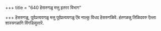+++
title = "640 हॆसरुगळु मत्तु इतरर विभाग"

+++
हॆसरुगळु, पूर्वप्रत्ययगळु मत्तु पूर्वप्रत्ययगळु ऎंब नाल्कु विधद हॆसरुगळिवॆ. हंतगळन्नु तिळिदवरु ऎल्ला शास्त्रगळागि विंगडिसुत्तारॆ.

